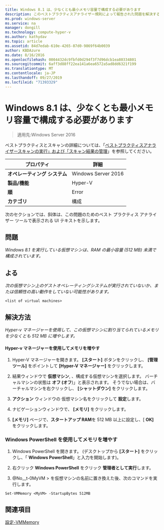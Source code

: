 ```yaml
---
title: Windows 8.1 は、少なくとも最小メモリ容量で構成する必要があります
description: このベストプラクティスアナライザー規則によって報告された問題を解決するための手順を示します。
ms.prod: windows-server
ms.service: na
manager: dongill
ms.technology: compute-hyper-v
ms.author: kathydav
ms.topic: article
ms.assetid: 84d7edab-610e-4265-87d0-9869f64b0039
author: KBDAzure
ms.date: 8/16/2016
ms.openlocfilehash: 0004432dc9fbfd0d294f3f7d96dcb1ea80334801
ms.sourcegitcommit: 6aff3d88ff22ea141a6ea6572a5ad8dd6321f199
ms.translationtype: MT
ms.contentlocale: ja-JP
ms.lasthandoff: 09/27/2019
ms.locfileid: "71393329"
---
```

# <a name="windows-81-should-be-configured-with-at-least-the-minimum-amount-of-memory"></a>Windows 8.1 は、少なくとも最小メモリ容量で構成する必要があります

>適用先:Windows Server 2016

ベストプラクティスとスキャンの詳細については、「[ベストプラクティスアナライザースキャンの実行」および「スキャン結果の管理](https://go.microsoft.com/fwlink/p/?LinkID=223177)」を参照してください。  
  
|プロパティ|詳細|  
|-|-|  
|**オペレーティング システム**|Windows Server 2016|  
|**製品/機能**|Hyper-V|  
|**順**|Error|  
|**カテゴリ**|構成|  
  
次のセクションでは、斜体は、この問題のためのベスト プラクティス アナライザー ツールで表示される UI テキストを示します。
  
## <a name="issue"></a>**問題**  
*Windows 8.1 を実行している仮想マシンは、RAM の最小容量 (512 MB) 未満で構成されています。*  
  
## <a name="impact"></a>**よる**  
*次の仮想マシン上のゲストオペレーティングシステムが実行されていないか、または信頼性の高い動作をしていない可能性があります。*  
```  
<list of virtual machines>  
```  
## <a name="resolution"></a>**解決方法**  
*Hyper-v マネージャーを使用して、この仮想マシンに割り当てられているメモリを少なくとも 512 MB に増やします。*  
  
#### <a name="increase-the-memory-using-hyper-v-manager"></a>Hyper-v マネージャーを使用してメモリを増やす  
  
1.  Hyper-V マネージャーを開きます。 **[スタート]** ボタンをクリックし、 **[管理ツール]** をポイントして **[Hyper-V マネージャー]** をクリックします。  
  
2.  結果ウィンドウで  **仮想マシン**, 、構成する仮想マシンを選択します。 バーチャルマシンの状態は **オフ (オフ**)」と表示されます。 そうでない場合は、バーチャルマシンを右クリックし、 **[シャットダウン]** をクリックします。  
  
3.  **アクション** ウィンドウの 仮想マシン名をクリックして **設定**します。  
  
4.  ナビゲーションウィンドウで、 **[メモリ]** をクリックします。  
  
5.  **[メモリ]** ページで、**スタートアップ RAM**を 512 MB 以上に設定し、[ **OK]** をクリックします。  
  
### <a name="increase-the-memory-using-windows-powershell"></a>Windows PowerShell を使用してメモリを増やす  
  
1.  Windows PowerShell を開きます。 (デスクトップから **[スタート]** をクリックし、「 **Windows PowerShell**」と入力を開始します)。  
  
2.  右クリック **Windows PowerShell**  をクリック **管理者として実行**します。  
  
3.  @No__t-0MyVM > を仮想マシンの名前に置き換えた後、次のコマンドを実行します。  
  
```  
Set-VMMemory <MyVM> -StartupBytes 512MB  
```  
  
## <a name="see-also"></a>関連項目  
[設定-VMMemory](https://technet.microsoft.com/library/hh848572.aspx)  
  


